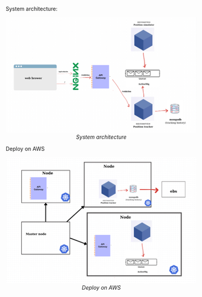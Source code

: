 System architecture:

<div align="center">
  <img width="500" src="images/system_archi.png" alt="webapp">
</div>

<div align="center">
  <i>
        System architecture
        </i>
</div>




Deploy on AWS


<div align="center">
  <img width="500" src="images/deploy_on_AWS.png" alt="webapp">
</div>

<div align="center">
  <i>
        Deploy on AWS
        </i>
</div>


